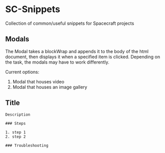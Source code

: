 # SC-Snippets
Collection of common/useful snippets for Spacecraft projects

## Modals

The Modal takes a blockWrap and appends it to the body of the html document, then displays it when a specified item is clicked. Depending on the task, the modals may have to work differently. 

Current options:

1. Modal that houses video
2. Modal that houses an image gallery

## Title

	Description

	### Steps
	
	1. step 1
	2. step 2

	### Troubleshooting

